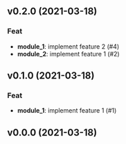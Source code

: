## v0.2.0 (2021-03-18)

### Feat

- **module_1**: implement feature 2 (#4)
- **module_2**: implement feature 1 (#2)

## v0.1.0 (2021-03-18)

### Feat

- **module_1**: implement feature 1 (#1)

## v0.0.0 (2021-03-18)

